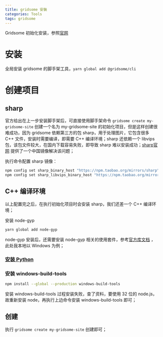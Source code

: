 ```yaml
---
title: gridsome 安裝
categories: Tools
tags: gridsome
---
```


Gridsome 初始化安装，参照[官网](https://www.gridsome.cn/docs/#how-to-install) 

# 安装

全局安装 gridsome 的脚手架工具，```yarn global add @gridsome/cli```

# 创建项目

## sharp

官方给出在上一步安装脚手架后，可直接使用脚手架命令 ```gridsome create my-gridsome-site``` 创建一个名为 my-gridsome-site 的初始化项目，但是这样创建很难成功，因为 gridsome 依赖第三方的包 sharp，用于处理图片，它包含很多 C++ 文件，安装时需要编译，即需要 C++ 编译环境；sharp 还依赖一个 libvips 包，该包文件较大，在国内下载容易失败，即导致 sharp 难以安装成功；[sharp官网](https://sharp.pixelplumbing.com/install#chinese-mirror) 提供了一个中国镜像解决该问题；
<!--more-->
执行命令配置 sharp 镜像：

```sh
npm config set sharp_binary_host "https://npm.taobao.org/mirrors/sharp"
npm config set sharp_libvips_binary_host "https://npm.taobao.org/mirrors/sharp-libvips"
```

## C++ 编译环境

以上配置完之后，在执行初始化项目时会安装 sharp，我们还差一个 C++ 编译环境；

安装 node-gyp

```sh
yarn global add node-gyp
```

node-gyp 安装后，还需要安装 node-gyp 相关的使用套件，参考[官方库文档](https://github.com/nodejs/node-gyp#on-windows) ，此处我本地以 Windows 为例；

### [安装 Python](https://docs.python.org/3/using/windows.html#the-microsoft-store-package)

### 安装 windows-build-tools

```sh
npm install --global --production windows-build-tools
```

安装 windows-build-tools 过程安装失败，查了资料，要使用 32 位的 node.js，故重新安装 node，再执行上边命令安装 windows-build-tools 即可；

## 创建

执行 ```gridsome create my-gridsome-site``` 创建即可；

